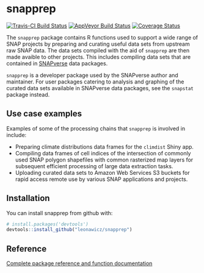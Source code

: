 
<!-- README.md is generated from README.Rmd. Please edit that file -->
snapprep
========

[![Travis-CI Build Status](https://travis-ci.org/leonawicz/snapprep.svg?branch=master)](https://travis-ci.org/leonawicz/snapprep) [![AppVeyor Build Status](https://ci.appveyor.com/api/projects/status/github/leonawicz/snapprep?branch=master&svg=true)](https://ci.appveyor.com/project/leonawicz/snapprep) [![Coverage Status](https://img.shields.io/codecov/c/github/leonawicz/snapprep/master.svg)](https://codecov.io/github/leonawicz/snapprep?branch=master)

The `snapprep` package contains R functions used to support a wide range of SNAP projects by preparing and curating useful data sets from upstream raw SNAP data. The data sets compiled with the aid of `snapprep` are then made avaible to other projects. This includes compiling data sets that are contained in [SNAPverse](https://leonawicz.github.io/snapverse/) data packages.

`snapprep` is a developer package used by the SNAPverse author and maintainer. For user packages catering to analysis and graphing of the curated data sets available in SNAPverse data packages, see the `snapstat` package instead.

Use case examples
-----------------

Examples of some of the processing chains that `snapprep` is involved in include:

-   Preparing climate distributions data frames for the `climdist` Shiny app.
-   Compiling data frames of cell indices of the intersection of commonly used SNAP polygon shapefiles with common rasterized map layers for subsequent efficient processing of large data extraction tasks.
-   Uploading curated data sets to Amazon Web Services S3 buckets for rapid access remote use by various SNAP applications and projects.

Installation
------------

You can install snapprep from github with:

``` r
# install.packages('devtools')
devtools::install_github("leonawicz/snapprep")
```

Reference
---------

[Complete package reference and function documentation](https://leonawicz.github.io/snapprep/)
